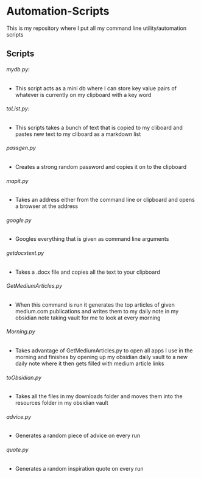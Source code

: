 # Automation-Scripts

This is my repository where I put all my command line utility/automation scripts

## Scripts
###### mydb.py:
- This script acts as a mini db where I can store key value pairs of whatever is currently on my clipboard with a key word

###### toList.py:
- This scripts takes a bunch of text that is copied to my cliboard and pastes new text to my cliboard as a markdown list

###### passgen.py
- Creates a strong random password and copies it on to the clipboard

###### mapit.py
- Takes an address either from the command line or clipboard and opens a browser at the address

###### google.py
- Googles everything that is given as command line arguments

###### getdocxtext.py
- Takes a .docx file and copies all the text to your clipboard

###### GetMediumArticles.py
- When this command is run it generates the top articles of given medium.com publications and writes them to my daily note in my obsidian note taking vault for me to look at every morning

###### Morning.py
- Takes advantage of GetMediumArticles.py to open all apps I use in the morning and finishes by opening up my obsidian daily vault to a new daily note where it then gets filled with medium article links

###### toObsidian.py
- Takes all the files in my downloads folder and moves them into the resources folder in my obsidian vault

###### advice.py
- Generates a random piece of advice on every run

###### quote.py
- Generates a random inspiration quote on every run